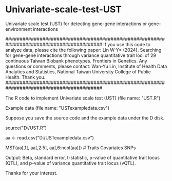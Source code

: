 # Univariate-scale-test-UST
Univariate scale test (UST) for detecting gene-gene interactions or gene-environment interactions 

########################################################################################## If you use this code to analyze data, please cite the following paper: Lin W-Y* (2024). Searching for gene-gene interactions through variance quantitative trait loci of 29 continuous Taiwan Biobank phenotypes. Frontiers in Genetics.  Any questions or comments, please contact: Wan-Yu Lin, Institute of Health Data Analytics and Statistics, National Taiwan University College of Public Health. Thank you. ##########################################################################################

The R code to implement Univariate scale test (UST) (file name: "UST.R")

Example data (file name: "USTexampledata.csv")

Suppose you save the source code and the example data under the D disk.

source("D:/UST.R")

aa <- read.csv("D:/USTexampledata.csv")

MST(aa[,1], aa[,2:5], aa[,6:ncol(aa)]) # Traits Covariates SNPs

Output: Beta, standard error, t-statistic, p-value of quantitative trait locus (QTL), and p-value of variance quantitative trait locus (vQTL).

Thanks for your interest.
